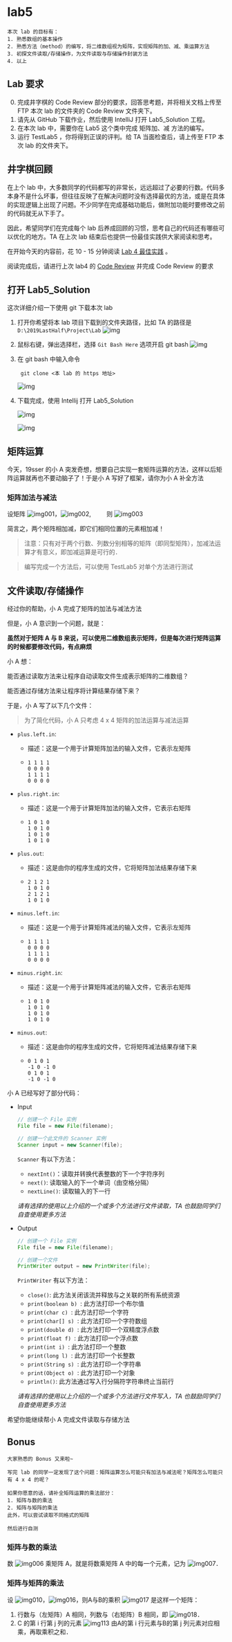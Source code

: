 # lab5

    本次 lab 的目标有：
    1. 熟悉数组的基本操作
    2. 熟悉方法（method）的编写，将二维数组视为矩阵，实现矩阵的加、减、乘运算方法
    3. 初探文件读取/存储操作，为文件读取与存储操作封装方法
    4. 以上

## Lab 要求

0. 完成井字棋的 Code Review 部分的要求，回答思考题，并将相关文档上传至 FTP 本次 lab 的文件夹的 Code Review 文件夹下。
1. 请先从 GitHub 下载作业，然后使用 IntelliJ 打开 Lab5_Solution 工程。
2. 在本次 lab 中，需要你在 Lab5 这个类中完成 矩阵加、减 方法的编写。
3. 运行 TestLab5 ，你将得到正误的评判。给 TA 当面检查后，请上传至 FTP 本次 lab 的文件夹下。

## 井字棋回顾

在上个 lab 中，大多数同学的代码都写的非常长，远远超过了必要的行数。代码多本身不是什么坏事，但往往反映了在解决问题时没有选择最优的方法，或是在具体的实现逻辑上出现了问题。不少同学在完成基础功能后，做附加功能时要修改之前的代码就无从下手了。

因此，希望同学们在完成每个 lab 后养成回顾的习惯，思考自己的代码还有哪些可以优化的地方。TA 在上次 lab 结束后也提供一份最佳实践供大家阅读和思考。

在开始今天的内容前，花 10 - 15 分钟阅读 [Lab 4 最佳实践](https://github.com/Java-A-2019/lab4/issues/1) 。

阅读完成后，请进行上次 lab4 的 [Code Review](https://github.com/Java-A-2019/lab4/issues/3) 并完成 Code Review 的要求

## 打开 Lab5_Solution

这次详细介绍一下使用 git 下载本次 lab

1. 打开你希望将本 lab 项目下载到的文件夹路径，比如 TA 的路径是 `D:\2019LastHalf\Project\Lab`
    ![img](./imgs/git-1.PNG)

2. 鼠标右键，弹出选择栏，选择 `Git Bash Here` 选项开启 git bash
    ![img](./imgs/git-2.PNG)

3. 在 git bash 中输入命令 

        git clone <本 lab 的 https 地址>

    ![img](./imgs/git-3.PNG)

4. 下载完成，使用 Intellij 打开 Lab5_Solution

    ![img](./imgs/git-4.png)

    ![img](./imgs/git-5.PNG)

## 矩阵运算

今天，19sser 的小 A 突发奇想，想要自己实现一套矩阵运算的方法，这样以后矩阵运算就再也不要动脑子了！于是小 A 写好了框架，请你为小 A 补全方法

### 矩阵加法与减法

设矩阵 ![img001](./imgs/image001.gif)，![img002](./imgs/image002.gif),
　　
则 ![img003](./imgs/image003.gif)
 
简言之，两个矩阵相加减，即它们相同位置的元素相加减！
> 注意：只有对于两个行数、列数分别相等的矩阵（即同型矩阵），加减法运算才有意义，即加减运算是可行的．

> 编写完成一个方法后，可以使用 TestLab5 对单个方法进行测试

## 文件读取/存储操作

经过你的帮助，小 A 完成了矩阵的加法与减法方法

但是，小 A 意识到一个问题，就是：

**虽然对于矩阵 A 与 B 来说，可以使用二维数组表示矩阵，但是每次进行矩阵运算的时候都要修改代码，有点麻烦**

小 A 想：

能否通过读取方法来让程序自动读取文件生成表示矩阵的二维数组？

能否通过存储方法来让程序将计算结果存储下来？

于是，小 A 写了以下几个文件：

> 为了简化代码，小 A 只考虑 4 x 4 矩阵的加法运算与减法运算

- `plus.left.in`: 
  - 描述：这是一个用于计算矩阵加法的输入文件，它表示左矩阵
  - ```
    1 1 1 1
    0 0 0 0
    1 1 1 1
    0 0 0 0
    ```

- `plus.right.in`: 
  - 描述：这是一个用于计算矩阵加法的输入文件，它表示右矩阵
  - ```
    1 0 1 0
    1 0 1 0
    1 0 1 0
    1 0 1 0
    ```

- `plus.out`:
  - 描述：这是由你的程序生成的文件，它将矩阵加法结果存储下来
  - ```
    2 1 2 1
    1 0 1 0
    2 1 2 1
    1 0 1 0
    ```

- `minus.left.in`: 
  - 描述：这是一个用于计算矩阵减法的输入文件，它表示左矩阵
  - ```
    1 1 1 1
    0 0 0 0
    1 1 1 1
    0 0 0 0
    ```

- `minus.right.in`: 
  - 描述：这是一个用于计算矩阵减法的输入文件，它表示右矩阵
  - ```
    1 0 1 0
    1 0 1 0
    1 0 1 0
    1 0 1 0
    ```

- `minus.out`:
  - 描述：这是由你的程序生成的文件，它将矩阵减法结果存储下来
  - ```
    0 1 0 1
    -1 0 -1 0
    0 1 0 1
    -1 0 -1 0
    ```

小 A 已经写好了部分代码：

- Input
    ```java
    // 创建一个 File 实例
    File file = new File(filename);

    // 创建一个此文件的 Scanner 实例
    Scanner input = new Scanner(file);
    ```

    `Scanner` 有以下方法：
    - `nextInt()`：读取并转换代表整数的下一个字符序列
    - `next()`: 读取输入的下一个单词（由空格分隔）
    - `nextLine()`: 读取输入的下一行

    *请有选择的使用以上介绍的一个或多个方法进行文件读取，TA 也鼓励同学们自查使用更多方法*

- Output
    ```java
    // 创建一个 File 实例
    File file = new File(filename);

    // 创建一个文件
    PrintWriter output = new PrintWriter(file);
    ```

    `PrintWriter` 有以下方法：
    - `close()`: 此方法关闭该流并释放与之关联的所有系统资源
    - `print(boolean b) `: 此方法打印一个布尔值
    - `print(char c) `: 此方法打印一个字符
    - `print(char[] s) `: 此方法打印一个字符数组
    - `print(double d) `: 此方法打印一个双精度浮点数
    - `print(float f) `: 此方法打印一个浮点数
    - `print(int i) `: 此方法打印一个整数
    - `print(long l) `: 此方法打印一个长整数
    - `print(String s) `: 此方法打印一个字符串
    - `print(Object o) `: 此方法打印一个对象
    - `println()`: 此方法通过写入行分隔符字符串终止当前行

    *请有选择的使用以上介绍的一个或多个方法进行文件写入，TA 也鼓励同学们自查使用更多方法*

希望你能继续帮小 A 完成文件读取与存储方法

## Bonus

    大家熟悉的 Bonus 又来啦~
    
    写完 lab 的同学一定发现了这个问题：矩阵运算怎么可能只有加法与减法呢？矩阵怎么可能只有 4 x 4 的呢？

    如果你愿意的话，请补全矩阵运算的乘法部分：
    1. 矩阵与数的乘法
    2. 矩阵与矩阵的乘法
    此外，可以尝试读取不同格式的矩阵

    然后进行自测

### 矩阵与数的乘法

数 ![img006](./imgs/image006.gif) 乘矩阵 A，就是将数乘矩阵 A 中的每一个元素，记为 ![img007](./imgs/image007.gif)．

### 矩阵与矩阵的乘法

设 ![img010](./imgs/image010.gif)，![img016](./imgs/image016.gif)，则A与B的乘积 ![img017](./imgs/image017.gif) 是这样一个矩阵：
1. 行数与（左矩阵）A 相同，列数与（右矩阵）B 相同，即 ![img018](./imgs/image018.gif)．
2. C 的第 i 行第 j 列的元素 ![img113](./imgs/image113.gif) 由A的第 i 行元素与B的第 j 列元素对应相乘，再取乘积之和．